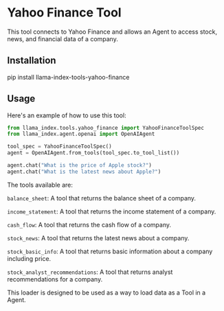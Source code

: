 # Yahoo Finance Tool

This tool connects to Yahoo Finance and allows an Agent to access stock, news, and financial data of a company.

## Installation

pip install llama-index-tools-yahoo-finance

## Usage

Here's an example of how to use this tool:

```python
from llama_index.tools.yahoo_finance import YahooFinanceToolSpec
from llama_index.agent.openai import OpenAIAgent

tool_spec = YahooFinanceToolSpec()
agent = OpenAIAgent.from_tools(tool_spec.to_tool_list())

agent.chat("What is the price of Apple stock?")
agent.chat("What is the latest news about Apple?")
```

The tools available are:

`balance_sheet`: A tool that returns the balance sheet of a company.

`income_statement`: A tool that returns the income statement of a company.

`cash_flow`: A tool that returns the cash flow of a company.

`stock_news`: A tool that returns the latest news about a company.

`stock_basic_info`: A tool that returns basic information about a company including price.

`stock_analyst_recommendations`: A tool that returns analyst recommendations for a company.

This loader is designed to be used as a way to load data as a Tool in a Agent.
